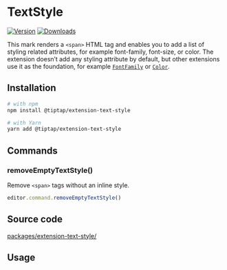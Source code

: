 # TextStyle
[![Version](https://img.shields.io/npm/v/@tiptap/extension-text-style.svg?label=version)](https://www.npmjs.com/package/@tiptap/extension-text-style)
[![Downloads](https://img.shields.io/npm/dm/@tiptap/extension-text-style.svg)](https://npmcharts.com/compare/@tiptap/extension-text-style?minimal=true)

This mark renders a `<span>` HTML tag and enables you to add a list of styling related attributes, for example font-family, font-size, or color. The extension doesn’t add any styling attribute by default, but other extensions use it as the foundation, for example [`FontFamily`](/api/extensions/font-family) or [`Color`](/api/extensions/color).

## Installation
```bash
# with npm
npm install @tiptap/extension-text-style

# with Yarn
yarn add @tiptap/extension-text-style
```

## Commands

### removeEmptyTextStyle()
Remove `<span>` tags without an inline style.

```js
editor.command.removeEmptyTextStyle()
```

## Source code
[packages/extension-text-style/](https://github.com/ueberdosis/tiptap/blob/main/packages/extension-text-style/)

## Usage
<tiptap-demo name="Marks/TextStyle"></tiptap-demo>
